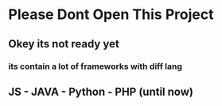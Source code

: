 # Please Dont Open This Project

## Okey its not ready yet 

### its contain a lot of frameworks with diff lang

## JS - JAVA - Python - PHP (until now)

